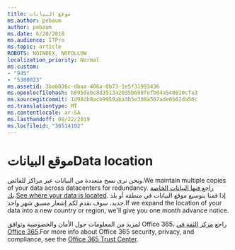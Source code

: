 ```yaml
---
title: موقع البيانات
ms.author: pebaum
author: pebaum
ms.date: 6/20/2018
ms.audience: ITPro
ms.topic: article
ROBOTS: NOINDEX, NOFOLLOW
localization_priority: Normal
ms.custom:
- "945"
- "5300023"
ms.assetid: 3bab036c-dbaa-406a-8b73-1e5f31993436
ms.openlocfilehash: b895dabc8d3513a2035b698fefb04a540810cfa3
ms.sourcegitcommit: 1d98db8acb9959aba3b5e308a567ade6b62da56c
ms.translationtype: MT
ms.contentlocale: ar-SA
ms.lasthandoff: 08/22/2019
ms.locfileid: "36514102"
---
```

# <a name="data-location"></a><span data-ttu-id="7fe55-102">موقع البيانات</span><span class="sxs-lookup"><span data-stu-id="7fe55-102">Data location</span></span>

<span data-ttu-id="7fe55-103">ونحن نرى نسخ متعددة من البيانات عبر مراكز للفائض.</span><span class="sxs-lookup"><span data-stu-id="7fe55-103">We maintain multiple copies of your data across datacenters for redundancy.</span></span> <span data-ttu-id="7fe55-104">[راجع فيها البيانات الخاصة بك](https://office.com/datamaps).</span><span class="sxs-lookup"><span data-stu-id="7fe55-104">[See where your data is located](https://office.com/datamaps).</span></span> <span data-ttu-id="7fe55-105">إذا قمنا بتوسيع موقع البيانات في منطقة أو بلد جديد، سوف نقدم لكم إشعار مسبق شهر واحد.</span><span class="sxs-lookup"><span data-stu-id="7fe55-105">If we expand the location of your data into a new country or region, we'll give you one month advance notice.</span></span>
  
<span data-ttu-id="7fe55-106">لمزيد من المعلومات حول الأمان والخصوصية وتوافق Office 365، راجع [مركز الثقة في Office 365](https://products.office.com/business/office-365-trust-center-welcome).</span><span class="sxs-lookup"><span data-stu-id="7fe55-106">For more info about Office 365 security, privacy, and compliance, see the [Office 365 Trust Center](https://products.office.com/business/office-365-trust-center-welcome).</span></span>
  